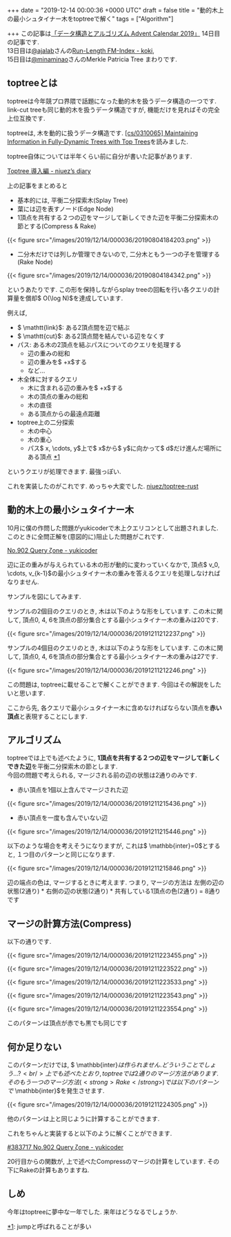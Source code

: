 
+++
date = "2019-12-14 00:00:36 +0000 UTC"
draft = false
title = "動的木上の最小シュタイナー木をtoptreeで解く"
tags = ["Algorithm"]

+++
この記事は<a href="https://qiita.com/advent-calendar/2019/str">「データ構造とアルゴリズム Advent Calendar 2019」</a> 14日目の記事です.<br/>
13日目は<a href="https://qiita.com/ajalab">@ajalab</a>さんの<a href="https://scrapbox.io/koki/Run-Length_FM-Index">Run-Length FM-Index - koki</a>,<br/>
15日目は<a href="https://qiita.com/minaminao">@minaminao</a>さんのMerkle Patricia Tree まわりです.

## toptreeとは

toptreeは今年競プロ界隈で話題になった動的木を扱うデータ構造の一つです.<br/>
link-cut treeも同じ動的木を扱うデータ構造ですが, 機能だけを見ればその完全上位互換です.

toptreeは, 木を動的に扱うデータ構造です. <a href="https://arxiv.org/abs/cs/0310065">[cs/0310065] Maintaining Information in Fully-Dynamic Trees with Top Trees</a>を読みました.

toptree自体については半年くらい前に自分が書いた記事があります.

[Toptree 導入編 - niuez’s diary](https://niuez.hatenablog.com/entry/2019/08/04/191420)

上の記事をまとめると

<ul>
<li>基本的には, 平衡二分探索木(Splay Tree)</li>
<li>葉には辺を表すノード(Edge Node)</li>
<li>1頂点を共有する２つの辺をマージして新しくできた辺を平衡二分探索木の節とする(Compress &amp; Rake)</li>
</ul>


{{< figure src="/images/2019/12/14/000036/20190804184203.png"  >}}

<ul>
<li>二分木だけでは列しか管理できないので, 二分木ともう一つの子を管理する(Rake Node)</li>
</ul>


{{< figure src="/images/2019/12/14/000036/20190804184342.png"  >}}

というあたりです.
この形を保持しながらsplay treeの回転を行い各クエリの計算量を償却$ O(\log N)$を達成しています.

例えば,

<ul>
<li>$ \mathtt{link}$: ある2頂点間を辺で結ぶ</li>
<li>$ \mathtt{cut}$: ある2頂点間を結んでいる辺をなくす</li>
<li>パス: ある木の2頂点を結ぶパスについてのクエリを処理する

<ul>
<li>辺の重みの総和</li>
<li>辺の重みを$ +x$する</li>
<li>など...</li>
</ul>
</li>
<li>木全体に対するクエリ

<ul>
<li>木に含まれる辺の重みを$ +x$する</li>
<li>木の頂点の重みの総和</li>
<li>木の直径</li>
<li>ある頂点からの最遠点距離</li>
</ul>
</li>
<li>toptree上の二分探索

<ul>
<li>木の中心</li>
<li>木の重心</li>
<li>パス$ x, \cdots, y$上で$ x$から$ y$に向かって$ d$だけ進んだ場所にある頂点 <a href="#f-8d0d75ed" name="fn-8d0d75ed" title=" jumpと呼ばれることが多い ">*1</a></li>
</ul>
</li>
</ul>


というクエリが処理できます. 最強っぽい.

これを実装したのがこれです. めっちゃ大変でした. <a href="https://github.com/niuez/toptree-rust">niuez/toptree-rust</a>

## 動的木上の最小シュタイナー木

10月に僕の作問した問題がyukicoderで木上クエリコンとして出題されました. このときに全問正解を(意図的に)阻止した問題がこれです.

[No.902 Query ζone - yukicoder](https://yukicoder.me/problems/no/902)

辺に正の重みが与えられている木の形が動的に変わっていくなかで, 頂点$ v_0, \cdots, v_{k-1}$の最小シュタイナー木の重みを答えるクエリを処理しなければなりません.

サンプルを図にしてみます.

サンプルの2個目のクエリのとき, 木は以下のような形をしています. この木に関して, 頂点0, 4, 6を頂点の部分集合とする最小シュタイナー木の重みは20です.

{{< figure src="/images/2019/12/14/000036/20191211212237.png"  >}}

サンプルの4個目のクエリのとき, 木は以下のような形をしています. この木に関して, 頂点0, 4, 6を頂点の部分集合とする最小シュタイナー木の重みは27です.

{{< figure src="/images/2019/12/14/000036/20191211212246.png"  >}}

この問題は, toptreeに載せることで解くことができます. 今回はその解説をしたいと思います.

ここから先, 各クエリで最小シュタイナー木に含めなければならない頂点を<strong>赤い頂点</strong>と表現することにします.

## アルゴリズム

toptreeでは上でも述べたように, <strong>1頂点を共有する２つの辺をマージして新しくできた辺</strong>を平衡二分探索木の節とします.<br/>
今回の問題で考えられる, マージされる前の辺の状態は2通りのみです.

<ul>
<li>赤い頂点を1個以上含んでマージされた辺</li>
</ul>


{{< figure src="/images/2019/12/14/000036/20191211215436.png"  >}}

<ul>
<li>赤い頂点を一度も含んでいない辺</li>
</ul>


{{< figure src="/images/2019/12/14/000036/20191211215446.png"  >}}

以下のような場合を考えそうになりますが, これは$ \mathbb{inter}=0$とすると, １つ目のパターンと同じになります.

{{< figure src="/images/2019/12/14/000036/20191211215846.png"  >}}

辺の端点の色は, マージするときに考えます. つまり, マージの方法は
左側の辺の状態(2通り) * 右側の辺の状態(2通り) * 共有している1頂点の色(2通り) = 8通りです

## マージの計算方法(Compress)

以下の通りです.

{{< figure src="/images/2019/12/14/000036/20191211223455.png"  >}}

{{< figure src="/images/2019/12/14/000036/20191211223522.png"  >}}

{{< figure src="/images/2019/12/14/000036/20191211223533.png"  >}}

{{< figure src="/images/2019/12/14/000036/20191211223543.png"  >}}

{{< figure src="/images/2019/12/14/000036/20191211223554.png"  >}}

このパターンは頂点が赤でも黒でも同じです

## 何か足りない

このパターンだけでは, $ \mathbb{inter}$は作られません. どういうことでしょう...?<br/>
上でも述べたとおり, toptreeでは2通りのマージ方法があります. そのもう一つのマージ方法(<strong>Rake</strong>)では以下のパターンで$ \mathbb{inter}$を発生させます.

{{< figure src="/images/2019/12/14/000036/20191211224305.png"  >}}

他のパターンは上と同じように計算することができます.

これをちゃんと実装すると以下のように解くことができます.

[#383717 No.902 Query ζone - yukicoder](https://yukicoder.me/submissions/383717)

20行目からの関数が, 上で述べたCompressのマージの計算をしています. その下にRakeの計算もありますね.

## しめ

今年はtoptreeに夢中な一年でした. 来年はどうなるでしょうか.
<div class="footnote">
<a href="#fn-8d0d75ed" name="f-8d0d75ed" class="footnote-number">*1</a><span class="footnote-delimiter">:</span><span class="footnote-text"> jumpと呼ばれることが多い </span>
</div>


